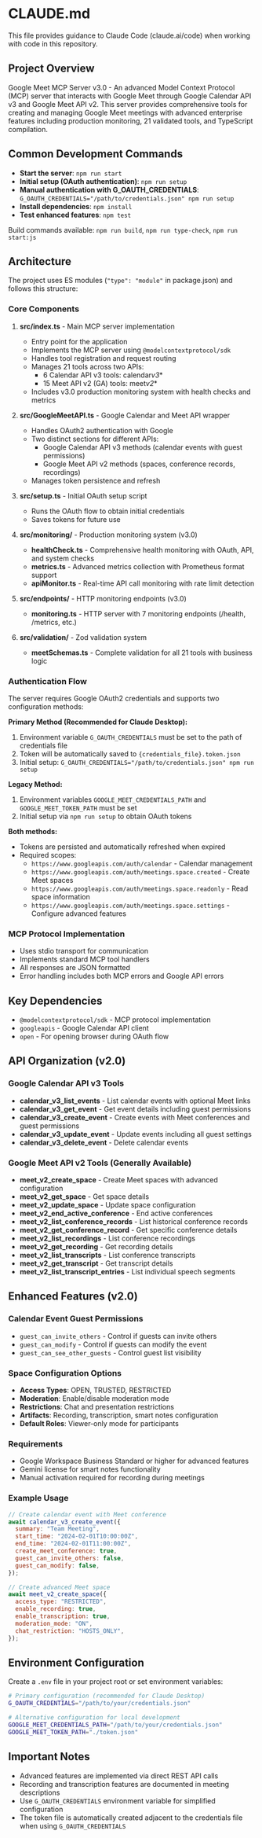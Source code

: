 # CLAUDE.md

This file provides guidance to Claude Code (claude.ai/code) when working with code in this repository.

## Project Overview

Google Meet MCP Server v3.0 - An advanced Model Context Protocol (MCP) server that interacts with Google Meet through Google Calendar API v3 and Google Meet API v2. This server provides comprehensive tools for creating and managing Google Meet meetings with advanced enterprise features including production monitoring, 21 validated tools, and TypeScript compilation.

## Common Development Commands

- **Start the server**: `npm run start`
- **Initial setup (OAuth authentication)**: `npm run setup`
- **Manual authentication with G_OAUTH_CREDENTIALS**: `G_OAUTH_CREDENTIALS="/path/to/credentials.json" npm run setup`
- **Install dependencies**: `npm install`
- **Test enhanced features**: `npm test`

Build commands available: `npm run build`, `npm run type-check`, `npm run start:js`

## Architecture

The project uses ES modules (`"type": "module"` in package.json) and follows this structure:

### Core Components

1. **src/index.ts** - Main MCP server implementation

   - Entry point for the application
   - Implements the MCP server using `@modelcontextprotocol/sdk`
   - Handles tool registration and request routing
   - Manages 21 tools across two APIs:
     - 6 Calendar API v3 tools: calendar*v3*\*
     - 15 Meet API v2 (GA) tools: meet*v2*\*
   - Includes v3.0 production monitoring system with health checks and metrics

2. **src/GoogleMeetAPI.ts** - Google Calendar and Meet API wrapper

   - Handles OAuth2 authentication with Google
   - Two distinct sections for different APIs:
     - Google Calendar API v3 methods (calendar events with guest permissions)
     - Google Meet API v2 methods (spaces, conference records, recordings)
   - Manages token persistence and refresh

3. **src/setup.ts** - Initial OAuth setup script
   - Runs the OAuth flow to obtain initial credentials
   - Saves tokens for future use

4. **src/monitoring/** - Production monitoring system (v3.0)
   - **healthCheck.ts** - Comprehensive health monitoring with OAuth, API, and system checks
   - **metrics.ts** - Advanced metrics collection with Prometheus format support
   - **apiMonitor.ts** - Real-time API call monitoring with rate limit detection

5. **src/endpoints/** - HTTP monitoring endpoints (v3.0)
   - **monitoring.ts** - HTTP server with 7 monitoring endpoints (/health, /metrics, etc.)

6. **src/validation/** - Zod validation system
   - **meetSchemas.ts** - Complete validation for all 21 tools with business logic

### Authentication Flow

The server requires Google OAuth2 credentials and supports two configuration methods:

**Primary Method (Recommended for Claude Desktop):**

1. Environment variable `G_OAUTH_CREDENTIALS` must be set to the path of credentials file
2. Token will be automatically saved to `{credentials_file}.token.json`
3. Initial setup: `G_OAUTH_CREDENTIALS="/path/to/credentials.json" npm run setup`

**Legacy Method:**

1. Environment variables `GOOGLE_MEET_CREDENTIALS_PATH` and `GOOGLE_MEET_TOKEN_PATH` must be set
2. Initial setup via `npm run setup` to obtain OAuth tokens

**Both methods:**

- Tokens are persisted and automatically refreshed when expired
- Required scopes:
  - `https://www.googleapis.com/auth/calendar` - Calendar management
  - `https://www.googleapis.com/auth/meetings.space.created` - Create Meet spaces
  - `https://www.googleapis.com/auth/meetings.space.readonly` - Read space information
  - `https://www.googleapis.com/auth/meetings.space.settings` - Configure advanced features

### MCP Protocol Implementation

- Uses stdio transport for communication
- Implements standard MCP tool handlers
- All responses are JSON formatted
- Error handling includes both MCP errors and Google API errors

## Key Dependencies

- `@modelcontextprotocol/sdk` - MCP protocol implementation
- `googleapis` - Google Calendar API client
- `open` - For opening browser during OAuth flow

## API Organization (v2.0)

### Google Calendar API v3 Tools

- **calendar_v3_list_events** - List calendar events with optional Meet links
- **calendar_v3_get_event** - Get event details including guest permissions
- **calendar_v3_create_event** - Create events with Meet conferences and guest permissions
- **calendar_v3_update_event** - Update events including all guest settings
- **calendar_v3_delete_event** - Delete calendar events

### Google Meet API v2 Tools (Generally Available)

- **meet_v2_create_space** - Create Meet spaces with advanced configuration
- **meet_v2_get_space** - Get space details
- **meet_v2_update_space** - Update space configuration
- **meet_v2_end_active_conference** - End active conferences
- **meet_v2_list_conference_records** - List historical conference records
- **meet_v2_get_conference_record** - Get specific conference details
- **meet_v2_list_recordings** - List conference recordings
- **meet_v2_get_recording** - Get recording details
- **meet_v2_list_transcripts** - List conference transcripts
- **meet_v2_get_transcript** - Get transcript details
- **meet_v2_list_transcript_entries** - List individual speech segments

## Enhanced Features (v2.0)

### Calendar Event Guest Permissions

- `guest_can_invite_others` - Control if guests can invite others
- `guest_can_modify` - Control if guests can modify the event
- `guest_can_see_other_guests` - Control guest list visibility

### Space Configuration Options

- **Access Types**: OPEN, TRUSTED, RESTRICTED
- **Moderation**: Enable/disable moderation mode
- **Restrictions**: Chat and presentation restrictions
- **Artifacts**: Recording, transcription, smart notes configuration
- **Default Roles**: Viewer-only mode for participants

### Requirements

- Google Workspace Business Standard or higher for advanced features
- Gemini license for smart notes functionality
- Manual activation required for recording during meetings

### Example Usage

```javascript
// Create calendar event with Meet conference
await calendar_v3_create_event({
  summary: "Team Meeting",
  start_time: "2024-02-01T10:00:00Z",
  end_time: "2024-02-01T11:00:00Z",
  create_meet_conference: true,
  guest_can_invite_others: false,
  guest_can_modify: false,
});

// Create advanced Meet space
await meet_v2_create_space({
  access_type: "RESTRICTED",
  enable_recording: true,
  enable_transcription: true,
  moderation_mode: "ON",
  chat_restriction: "HOSTS_ONLY",
});
```

## Environment Configuration

Create a `.env` file in your project root or set environment variables:

```bash
# Primary configuration (recommended for Claude Desktop)
G_OAUTH_CREDENTIALS="/path/to/your/credentials.json"

# Alternative configuration for local development
GOOGLE_MEET_CREDENTIALS_PATH="/path/to/your/credentials.json"
GOOGLE_MEET_TOKEN_PATH="./token.json"
```

## Important Notes

- Advanced features are implemented via direct REST API calls
- Recording and transcription features are documented in meeting descriptions
- Use `G_OAUTH_CREDENTIALS` environment variable for simplified configuration
- The token file is automatically created adjacent to the credentials file when using `G_OAUTH_CREDENTIALS`
